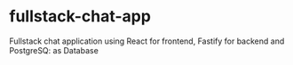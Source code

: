 # fullstack-chat-app
Fullstack chat application using React for frontend, Fastify for backend and PostgreSQ: as Database
